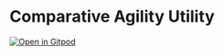 # Comparative Agility Utility
[![Open in Gitpod](https://gitpod.io/button/open-in-gitpod.svg)](https://gitpod.io/#https://github.com/dathatcher/compAgility)
